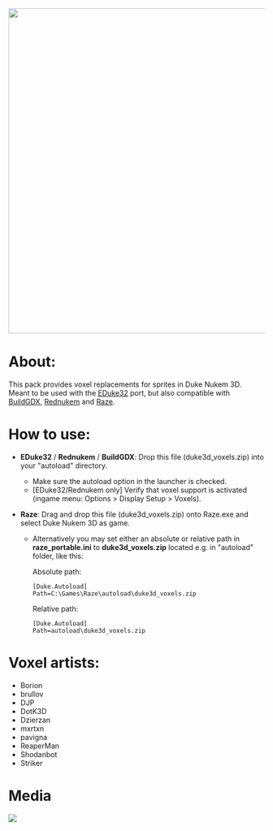 <img src="http://hrp.duke4.net/misc/voxelpack_github.png" width="640"/>

# About:

This pack provides voxel replacements for sprites in Duke Nukem 3D.
Meant to be used with the <a href="http://dukeworld.duke4.net/eduke32" target= "_blank">EDuke32</a> port, but also compatible with <a href="http://m210.duke4.net" target= "_blank">BuildGDX</a>, <a href="https://github.com/nukeykt/NBlood/releases" target= "_blank">Rednukem</a> and <a href="https://raze.zdoom.org/about" target= "_blank">Raze</a>.

# How to use:

- **EDuke32** / **Rednukem** / **BuildGDX**: Drop this file (duke3d_voxels.zip) into your "autoload" directory.

  - Make sure the autoload option in the launcher is checked.
  - [EDuke32/Rednukem only] Verify that voxel support is activated (ingame menu: Options > Display Setup > Voxels).

- **Raze**: Drag and drop this file (duke3d_voxels.zip) onto Raze.exe and select Duke Nukem 3D as game.

  - Alternatively you may set either an absolute or relative path in **raze_portable.ini** to **duke3d_voxels.zip** located e.g. in "autoload" folder, like this:

    Absolute path:
    ```
    [Duke.Autoload]
    Path=C:\Games\Raze\autoload\duke3d_voxels.zip
    ```

    Relative path:
    ```
    [Duke.Autoload]
    Path=autoload\duke3d_voxels.zip
    ```

# Voxel artists:

- Borion
- brullov
- DJP
- DotK3D
- Dzierzan
- mxrtxn
- pavigna
- ReaperMan
- Shodanbot
- Striker

# Media

![](https://imgur.com/WSQIXnS.png)
